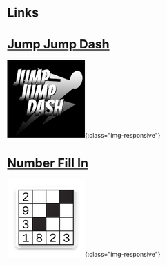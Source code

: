 # Links

# [Jump Jump Dash][1]
![Jump Jump Dash](/assets/images/JumpJumpDash.webp){:class="img-responsive"}

<!-- [![Get it on Google Play](https://play.google.com/intl/en_us/badges/images/generic/en_badge_web_generic.png){:class="img-responsive"}][6] -->

# [Number Fill In][2]
![Number Fill In](/assets/images/NumberFillIn.webp){:class="img-responsive"}

<!-- [![Get it on Google Play](https://play.google.com/intl/en_us/badges/images/generic/en_badge_web_generic.png){:class="img-responsive"}][7] -->


[1]: https://play.google.com/store/apps/details?id=com.gamesbynilo.jumpjumpdash "Jump Jump Dash"
[2]: https://play.google.com/store/apps/details?id=com.gamesbynilo.numberfillin "Number Fill In"
[3]: https://play.google.com/store/apps/developer?id=Games+By+Nilo "Games By Nilo"
[4]: https://puzzlesbynilo.com "Puzzles By Nilo"
[5]: http://amzn.to/2rMPr9f "Amazon Search - Nilo Ballener (My Affiliate link)"

[6]: https://play.google.com/store/apps/details?id=com.gamesbynilo.jumpjumpdash&pcampaignid=MKT-Other-global-all-co-prtnr-py-PartBadge-Mar2515-1 "Jump Jump Dash - Get it on Google Play"
[7]: https://play.google.com/store/apps/details?id=com.gamesbynilo.numberfillin&pcampaignid=MKT-Other-global-all-co-prtnr-py-PartBadge-Mar2515-1 "Number Fill In - Get it on Google Play"